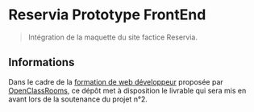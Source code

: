 # Reservia Prototype FrontEnd

> Intégration de la maquette du site factice Reservia.

## Informations

Dans le cadre de la [formation de web développeur](https://openclassrooms.com/fr/paths/185-developpeur-web) proposée par [OpenClassRooms](https://openclassrooms.com/), ce dépôt met à disposition le livrable qui sera mis en avant lors de la soutenance du projet n°2.
